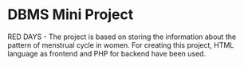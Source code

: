 # DBMS Mini Project
RED DAYS - The project is based on storing the information about the pattern of menstrual cycle in women.
For creating this project, HTML language as frontend and PHP for backend have been used.
